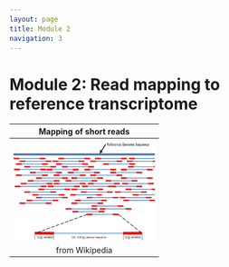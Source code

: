 ```yaml
---
layout: page
title: Module 2
navigation: 3
---
```


# Module 2: Read mapping to reference transcriptome

|Mapping of short reads|
| :---:  |
|<img src="images/800px-Mapping_Reads.png" width="250" align="middle" />|
|from Wikipedia|

